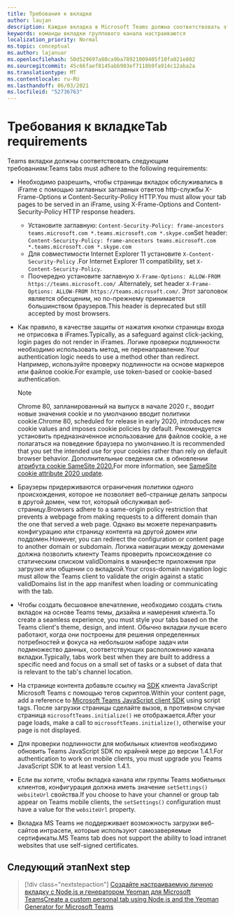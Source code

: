 ```yaml
---
title: Требования к вкладке
author: laujan
description: Каждая вкладка в Microsoft Teams должна соответствовать этим требованиям.
keywords: команды вкладки группового канала настраиваются
localization_priority: Normal
ms.topic: conceptual
ms.author: lajanuar
ms.openlocfilehash: 50d529697a80ca9ba78921009405f18fa021e802
ms.sourcegitcommit: 45c66faef8145abb903ef7118b9fa914c12aba2a
ms.translationtype: MT
ms.contentlocale: ru-RU
ms.lasthandoff: 06/03/2021
ms.locfileid: "52736763"
---
```

# <a name="tab-requirements"></a><span data-ttu-id="71160-104">Требования к вкладке</span><span class="sxs-lookup"><span data-stu-id="71160-104">Tab requirements</span></span>

<span data-ttu-id="71160-105">Teams вкладки должны соответствовать следующим требованиям:</span><span class="sxs-lookup"><span data-stu-id="71160-105">Teams tabs must adhere to the following requirements:</span></span>

* <span data-ttu-id="71160-106">Необходимо разрешить, чтобы страницы вкладок обслуживались в iFrame с помощью заглавных заглавных ответов http-службы X-Frame-Options и Content-Security-Policy HTTP.</span><span class="sxs-lookup"><span data-stu-id="71160-106">You must allow your tab pages to be served in an iFrame, using X-Frame-Options and Content-Security-Policy HTTP response headers.</span></span>
  * <span data-ttu-id="71160-107">Установите заглавную: `Content-Security-Policy: frame-ancestors teams.microsoft.com *.teams.microsoft.com *.skype.com`</span><span class="sxs-lookup"><span data-stu-id="71160-107">Set header: `Content-Security-Policy: frame-ancestors teams.microsoft.com *.teams.microsoft.com *.skype.com`</span></span>
  * <span data-ttu-id="71160-108">Для совместимости Internet Explorer 11 установите `X-Content-Security-Policy` .</span><span class="sxs-lookup"><span data-stu-id="71160-108">For Internet Explorer 11 compatibility, set `X-Content-Security-Policy`.</span></span>
  * <span data-ttu-id="71160-109">Поочередно установите заглавную `X-Frame-Options: ALLOW-FROM https://teams.microsoft.com/` .</span><span class="sxs-lookup"><span data-stu-id="71160-109">Alternately, set header `X-Frame-Options: ALLOW-FROM https://teams.microsoft.com/`.</span></span> <span data-ttu-id="71160-110">Этот заголовок является обесценим, но по-прежнему принимается большинством браузеров.</span><span class="sxs-lookup"><span data-stu-id="71160-110">This header is deprecated but still accepted by most browsers.</span></span>
* <span data-ttu-id="71160-111">Как правило, в качестве защиты от нажатия кнопки страницы входа не отрисовка в iFrames.</span><span class="sxs-lookup"><span data-stu-id="71160-111">Typically, as a safeguard against click-jacking, login pages do not render in iFrames.</span></span> <span data-ttu-id="71160-112">Логике проверки подлинности необходимо использовать метод, не перенаправление.</span><span class="sxs-lookup"><span data-stu-id="71160-112">Your authentication logic needs to use a method other than redirect.</span></span> <span data-ttu-id="71160-113">Например, используйте проверку подлинности на основе маркеров или файлов cookie.</span><span class="sxs-lookup"><span data-stu-id="71160-113">For example, use token-based or cookie-based authentication.</span></span>

    > [!NOTE]
    > <span data-ttu-id="71160-114">Chrome 80, запланированный на выпуск в начале 2020 г., вводит новые значения cookie и по умолчанию вводит политики cookie.</span><span class="sxs-lookup"><span data-stu-id="71160-114">Chrome 80, scheduled for release in early 2020, introduces new cookie values and imposes cookie policies by default.</span></span> <span data-ttu-id="71160-115">Рекомендуется установить предназначенное использование для файлов cookie, а не полагаться на поведение браузера по умолчанию.</span><span class="sxs-lookup"><span data-stu-id="71160-115">It is recommended that you set the intended use for your cookies rather than rely on default browser behavior.</span></span> <span data-ttu-id="71160-116">Дополнительные сведения см. в обновлении [атрибута cookie SameSite 2020.](../../resources/samesite-cookie-update.md)</span><span class="sxs-lookup"><span data-stu-id="71160-116">For more information, see [SameSite cookie attribute 2020 update](../../resources/samesite-cookie-update.md).</span></span>

* <span data-ttu-id="71160-117">Браузеры придерживаются ограничения политики одного происхождения, которое не позволяет веб-странице делать запросы в другой домен, чем тот, который обслуживал веб-страницу.</span><span class="sxs-lookup"><span data-stu-id="71160-117">Browsers adhere to a same-origin policy restriction that prevents a webpage from making requests to a different domain than the one that served a web page.</span></span> <span data-ttu-id="71160-118">Однако вы можете перенаправить конфигурацию или страницу контента на другой домен или поддомен.</span><span class="sxs-lookup"><span data-stu-id="71160-118">However, you can redirect the configuration or content page to another domain or subdomain.</span></span> <span data-ttu-id="71160-119">Логика навигации между доменами должна позволить клиенту Teams проверить происхождение со статическим списком validDomains в манифесте приложения при загрузке или общении со вкладкой.</span><span class="sxs-lookup"><span data-stu-id="71160-119">Your cross-domain navigation logic must allow the Teams client to validate the origin against a static validDomains list in the app manifest when loading or communicating with the tab.</span></span>

* <span data-ttu-id="71160-120">Чтобы создать бесшовное впечатление, необходимо создать стиль вкладок на основе Teams темы, дизайна и намерения клиента.</span><span class="sxs-lookup"><span data-stu-id="71160-120">To create a seamless experience, you must style your tabs based on the Teams client's theme, design, and intent.</span></span> <span data-ttu-id="71160-121">Обычно вкладки лучше всего работают, когда они построены для решения определенных потребностей и фокуса на небольшом наборе задач или подмножество данных, соответствующих расположению канала вкладки.</span><span class="sxs-lookup"><span data-stu-id="71160-121">Typically, tabs work best when they are built to address a specific need and focus on a small set of tasks or a subset of data that is relevant to the tab's channel location.</span></span>

* <span data-ttu-id="71160-122">На странице контента добавьте ссылку на [SDK](/javascript/api/overview/msteams-client) клиента JavaScript Microsoft Teams с помощью тегов скриптов.</span><span class="sxs-lookup"><span data-stu-id="71160-122">Within your content page, add a reference to [Microsoft Teams JavaScript client SDK](/javascript/api/overview/msteams-client) using script tags.</span></span> <span data-ttu-id="71160-123">После загрузки страницы сделайте вызов, в противном случае страница `microsoftTeams.initialize()` не отображается.</span><span class="sxs-lookup"><span data-stu-id="71160-123">After your page loads, make a call to `microsoftTeams.initialize()`, otherwise your page is not displayed.</span></span>

* <span data-ttu-id="71160-124">Для проверки подлинности для мобильных клиентов необходимо обновить Teams JavaScript SDK по крайней мере до версии 1.4.1.</span><span class="sxs-lookup"><span data-stu-id="71160-124">For authentication to work on mobile clients, you must upgrade you Teams JavaScript SDK to at least version 1.4.1.</span></span>

* <span data-ttu-id="71160-125">Если вы хотите, чтобы вкладка канала или группы Teams мобильных клиентов, конфигурация должна иметь значение `setSettings()` `websiteUrl` свойства.</span><span class="sxs-lookup"><span data-stu-id="71160-125">If you choose to have your channel or group tab appear on Teams mobile clients, the `setSettings()` configuration must have a value for the `websiteUrl` property.</span></span>

* <span data-ttu-id="71160-126">Вкладка MS Teams не поддерживает возможность загрузки веб-сайтов интрасети, которые используют самозаверяемые сертификаты.</span><span class="sxs-lookup"><span data-stu-id="71160-126">MS Teams tab does not support the ability to load intranet websites that use self-signed certificates.</span></span>

## <a name="next-step"></a><span data-ttu-id="71160-127">Следующий этап</span><span class="sxs-lookup"><span data-stu-id="71160-127">Next step</span></span>

> [!div class="nextstepaction"]
> [<span data-ttu-id="71160-128">Создайте настраиваемую личную вкладку с Node.js и генератором Yeoman для Microsoft Teams</span><span class="sxs-lookup"><span data-stu-id="71160-128">Create a custom personal tab using Node.js and the Yeoman Generator for Microsoft Teams</span></span>](~/tabs/quickstarts/create-personal-tab-node-yeoman.md)
